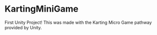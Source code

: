 # KartingMiniGame
First Unity Project! This was made with the Karting Micro Game pathway provided by Unity.
